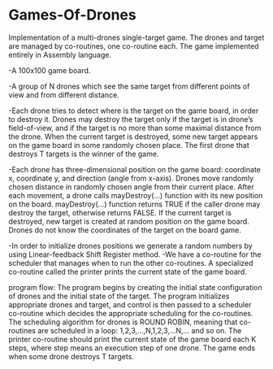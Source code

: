 # Games-Of-Drones
Implementation of a multi-drones single-target game. The drones and target are managed by co-routines, one co-routine each. The game implemented entirely in Assembly language.

-A 100x100 game board.

-A group of N drones which see the same target from different points of view and from different distance.

-Each drone tries to detect where is the target on the game board, in order to destroy it. Drones may destroy the target only if the    target is in drone’s field-of-view, and if the target is no more than some maximal distance from the drone. When the current target is destroyed, some new target appears on the game board in some randomly chosen place. The first drone that destroys T targets is the winner of the game.

-Each drone has three-dimensional position on the game board: coordinate x, coordinate y, and direction (angle from x-axis). Drones move randomly chosen distance in randomly chosen angle from their current place. After each movement, a drone calls mayDestroy(…) function with its new position on the board. mayDestroy(…) function returns TRUE if the caller drone may destroy the target, otherwise returns FALSE. If the current target is destroyed, new target is created at random position on the game board. Drones do not know the coordinates of the target on the board game.

-In order to initialize drones positions we generate a random numbers by using Linear-feedback Shift Register method.
-We have a co-routine for the scheduler that manages when to run the other co-routines. A specialized co-routine called the printer prints the current state of the game board.


program flow:
The program begins by creating the initial state configuration of drones and the initial state of the target. The program initializes appropriate drones and target, and control is then passed to a scheduler co-routine which decides the appropriate scheduling for the co-routines. The scheduling algorithm for drones is ROUND ROBIN, meaning that co-routines are scheduled in a loop: 1,2,3,…,N,1,2,3,…N,… and so on. The printer co-routine should print the current state of the game board each K steps, where step means an execution step of one drone.
The game ends when some drone destroys T targets.
